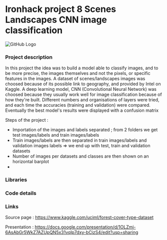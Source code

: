 # Ironhack project 8 Scenes Landscapes CNN image classification

![GitHub Logo](https://www.publicdomainpictures.net/pictures/220000/nahled/landscape-with-a-lake-1493481278Ed8.jpg)

### Project description

In this project the idea was to build a model able to classify images, and to be more precise, the images themselves and not the pixels, or specific features in the images. A dataset of scenes/landscapes images was choosed because of its possible link to geography, and provided by Intel on Kaggle. A deep learning model, CNN (Convolutional Neural Network) was choosed because they usually work well for image classification because of how they're built. Different numbers and organisations of layers were tried, and each time the accuracies (training and validation) were compared. Eventually the best model's results were displayed with a confusion matrix

Steps of the project :
- Importation of the images and labels separated ; from 2 folders we get test images/labels and train images/labels
- Train images/labels are then separated in train images/labels and validation images labels 
      => we end up with test, train and validation datasets
- Number of images per datasets and classes are then shown on an horizontal barplot
- 

### Libraries



### Code details


### Links

Source page : https://www.kaggle.com/uciml/forest-cover-type-dataset

Presentation : https://docs.google.com/presentation/d/1OLZmi-6AsAbGr5WkZ7AZUpQN5x31vqlp7dxy-bCizS4/edit?usp=sharing

